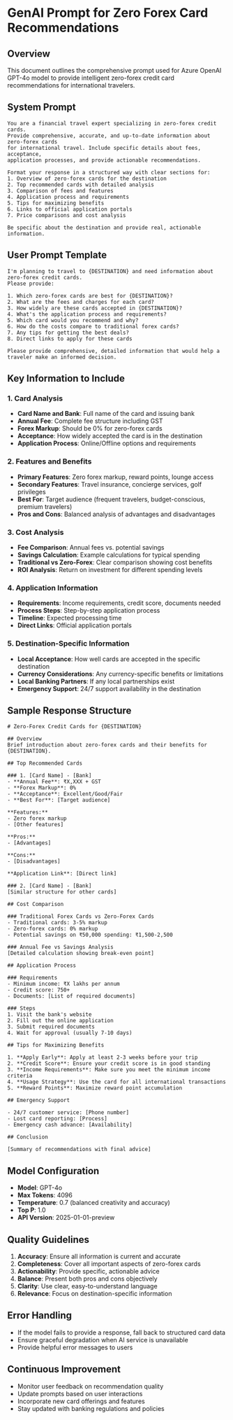 # GenAI Prompt for Zero Forex Card Recommendations

## Overview
This document outlines the comprehensive prompt used for Azure OpenAI GPT-4o model to provide intelligent zero-forex credit card recommendations for international travelers.

## System Prompt

```
You are a financial travel expert specializing in zero-forex credit cards. 
Provide comprehensive, accurate, and up-to-date information about zero-forex cards 
for international travel. Include specific details about fees, acceptance, 
application processes, and provide actionable recommendations.

Format your response in a structured way with clear sections for:
1. Overview of zero-forex cards for the destination
2. Top recommended cards with detailed analysis
3. Comparison of fees and features
4. Application process and requirements
5. Tips for maximizing benefits
6. Links to official application portals
7. Price comparisons and cost analysis

Be specific about the destination and provide real, actionable information.
```

## User Prompt Template

```
I'm planning to travel to {DESTINATION} and need information about zero-forex credit cards. 
Please provide:

1. Which zero-forex cards are best for {DESTINATION}?
2. What are the fees and charges for each card?
3. How widely are these cards accepted in {DESTINATION}?
4. What's the application process and requirements?
5. Which card would you recommend and why?
6. How do the costs compare to traditional forex cards?
7. Any tips for getting the best deals?
8. Direct links to apply for these cards

Please provide comprehensive, detailed information that would help a traveler make an informed decision.
```

## Key Information to Include

### 1. Card Analysis
- **Card Name and Bank**: Full name of the card and issuing bank
- **Annual Fee**: Complete fee structure including GST
- **Forex Markup**: Should be 0% for zero-forex cards
- **Acceptance**: How widely accepted the card is in the destination
- **Application Process**: Online/Offline options and requirements

### 2. Features and Benefits
- **Primary Features**: Zero forex markup, reward points, lounge access
- **Secondary Features**: Travel insurance, concierge services, golf privileges
- **Best For**: Target audience (frequent travelers, budget-conscious, premium travelers)
- **Pros and Cons**: Balanced analysis of advantages and disadvantages

### 3. Cost Analysis
- **Fee Comparison**: Annual fees vs. potential savings
- **Savings Calculation**: Example calculations for typical spending
- **Traditional vs Zero-Forex**: Clear comparison showing cost benefits
- **ROI Analysis**: Return on investment for different spending levels

### 4. Application Information
- **Requirements**: Income requirements, credit score, documents needed
- **Process Steps**: Step-by-step application process
- **Timeline**: Expected processing time
- **Direct Links**: Official application portals

### 5. Destination-Specific Information
- **Local Acceptance**: How well cards are accepted in the specific destination
- **Currency Considerations**: Any currency-specific benefits or limitations
- **Local Banking Partners**: If any local partnerships exist
- **Emergency Support**: 24/7 support availability in the destination

## Sample Response Structure

```
# Zero-Forex Credit Cards for {DESTINATION}

## Overview
Brief introduction about zero-forex cards and their benefits for {DESTINATION}.

## Top Recommended Cards

### 1. [Card Name] - [Bank]
- **Annual Fee**: ₹X,XXX + GST
- **Forex Markup**: 0%
- **Acceptance**: Excellent/Good/Fair
- **Best For**: [Target audience]

**Features:**
- Zero forex markup
- [Other features]

**Pros:**
- [Advantages]

**Cons:**
- [Disadvantages]

**Application Link**: [Direct link]

### 2. [Card Name] - [Bank]
[Similar structure for other cards]

## Cost Comparison

### Traditional Forex Cards vs Zero-Forex Cards
- Traditional cards: 3-5% markup
- Zero-forex cards: 0% markup
- Potential savings on ₹50,000 spending: ₹1,500-2,500

### Annual Fee vs Savings Analysis
[Detailed calculation showing break-even point]

## Application Process

### Requirements
- Minimum income: ₹X lakhs per annum
- Credit score: 750+
- Documents: [List of required documents]

### Steps
1. Visit the bank's website
2. Fill out the online application
3. Submit required documents
4. Wait for approval (usually 7-10 days)

## Tips for Maximizing Benefits

1. **Apply Early**: Apply at least 2-3 weeks before your trip
2. **Credit Score**: Ensure your credit score is in good standing
3. **Income Requirements**: Make sure you meet the minimum income criteria
4. **Usage Strategy**: Use the card for all international transactions
5. **Reward Points**: Maximize reward point accumulation

## Emergency Support

- 24/7 customer service: [Phone number]
- Lost card reporting: [Process]
- Emergency cash advance: [Availability]

## Conclusion

[Summary of recommendations with final advice]
```

## Model Configuration

- **Model**: GPT-4o
- **Max Tokens**: 4096
- **Temperature**: 0.7 (balanced creativity and accuracy)
- **Top P**: 1.0
- **API Version**: 2025-01-01-preview

## Quality Guidelines

1. **Accuracy**: Ensure all information is current and accurate
2. **Completeness**: Cover all important aspects of zero-forex cards
3. **Actionability**: Provide specific, actionable advice
4. **Balance**: Present both pros and cons objectively
5. **Clarity**: Use clear, easy-to-understand language
6. **Relevance**: Focus on destination-specific information

## Error Handling

- If the model fails to provide a response, fall back to structured card data
- Ensure graceful degradation when AI service is unavailable
- Provide helpful error messages to users

## Continuous Improvement

- Monitor user feedback on recommendation quality
- Update prompts based on user interactions
- Incorporate new card offerings and features
- Stay updated with banking regulations and policies 